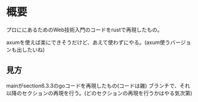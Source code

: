 # 概要
プロににあるためのWeb技術入門のコードをrustで再現したもの。

axumを使えば楽にできそうだけど、あえて使わずにやる。(axum使うバージョンも出したいね)

## 見方
mainがsection6.3.3のgoコードを再現したもの(コードは雑)
ブランチで、それ以降のセクションの再現を行う。(どのセクションの再現を行うかはやる気次第)
